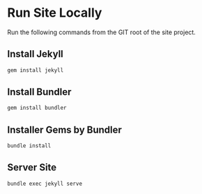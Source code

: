 # Run Site Locally
Run the following commands from the GIT root of the site project.

## Install Jekyll
```bash
gem install jekyll
```

## Install Bundler
```bash
gem install bundler
```

## Installer Gems by Bundler
```bash
bundle install
```

## Server Site
```bash
bundle exec jekyll serve
```